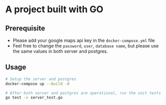 # A project built with GO

## Prerequisite

* Please add your google maps api key in the `docker-compose.yml` file
* Feel free to change the `password`, `user`, `database name`, but please use the same values in both server and postgres.

## Usage

```bash
# Setup the server and postgres
docker-compose up --build -d

# After both server and postgres are operational, run the unit tests
go test -v server_test.go
```
